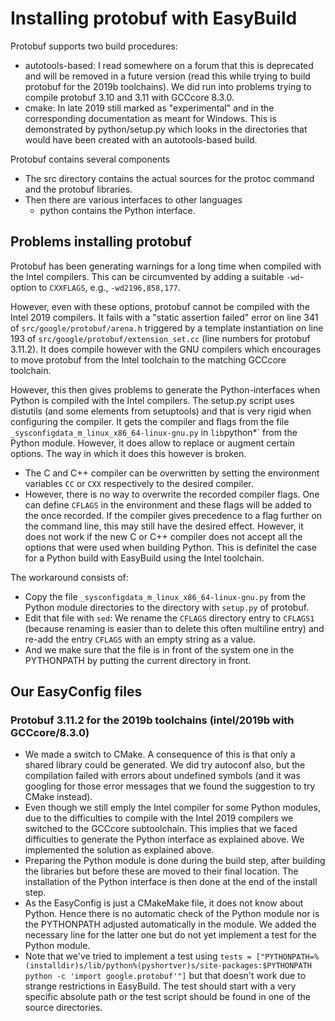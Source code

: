 # Installing protobuf with EasyBuild

Protobuf supports two build procedures:
* autotools-based: I read somewhere on a forum that this is deprecated and will
  be removed in a future version (read this while trying to build protobuf for
  the 2019b toolchains). We did run into problems trying to compile protobuf
  3.10 and 3.11 with GCCcore 8.3.0.
* cmake: In late 2019 still marked as "experimental" and in the corresponding
  documentation as meant for Windows. This is demonstrated by python/setup.py
  which looks in the directories that would have been created with an
  autotools-based build.

Protobuf contains several components
* The src directory contains the actual sources for the protoc command and the
  protobuf libraries.
* Then there are various interfaces to other languages
   * python contains the Python interface.

## Problems installing protobuf

Protobuf has been generating warnings for a long time when compiled with the
Intel compilers. This can be circumvented by adding a suitable `-wd`-option
to `CXXFLAGS`, e.g., `-wd2196,858,177`.

However, even with these options, protobuf cannot be compiled with the Intel 2019
compilers. It fails with a "static assertion failed" error on line 341 of 
`src/google/protobuf/arena.h` triggered by a template instantiation on line
193 of `src/google/protobuf/extension_set.cc` (line numbers for protobuf 3.11.2).
It does compile however with the GNU compilers which encourages to move protobuf 
from the Intel toolchain to the matching GCCcore toolchain.

However, this then gives problems to generate the Python-interfaces when Python is 
compiled with the Intel compilers. The setup.py script uses distutils (and some 
elements from setuptools) and that is very rigid when configuring the compiler.
It gets the compiler and flags from the file `_sysconfigdata_m_linux_x86_64-linux-gnu.py`
in `lib`python*` from the Python module. However, it does allow to replace or
augment certain options. The way in which it does this however is broken.
* The C and C++ compiler can be overwritten by setting the environment variables
  `CC` or `CXX` respectively to the desired compiler.
* However, there is no way to overwrite the recorded compiler flags. One can define
  `CFLAGS` in the environment and these flags will be added to the once recorded.
  If the compiler gives precedence to a flag further on the command line, this may 
  still have the desired effect. However, it does not work if the new C or C++ 
  compiler does not accept all the options that were used when building Python.
  This is definitel the case for a Python build with EasyBuild using the Intel
  toolchain.

The workaround consists of:
* Copy the file `_sysconfigdata_m_linux_x86_64-linux-gnu.py` from the Python module
  directories to the directory with `setup.py` of protobuf.
* Edit that file with `sed`: We rename the `CFLAGS` directory entry to `CFLAGS1` 
  (because renaming is easier than to delete this often multiline entry) and re-add
  the entry `CFLAGS` with an empty string as a value.
* And we make sure that the file is in front of the system one in the PYTHONPATH by
  putting the current directory in front.

## Our EasyConfig files

### Protobuf 3.11.2 for the 2019b toolchains (intel/2019b with GCCcore/8.3.0)

* We made a switch to CMake. A consequence of this is that only a shared library
  could be generated. We did try autoconf also, but the compilation failed with
  errors about undefined symbols (and it was googling for those error messages 
  that we found the suggestion to try CMake instead).
* Even though we still emply the Intel compiler for some Python modules, due to the
  difficulties to compile with the Intel 2019 compilers we switched to the GCCcore
  subtoolchain. This implies that we faced difficulties to generate the Python 
  interface as explained above. We implemented the solution as explained above.
* Preparing the Python module is done during the build step, after building the
  libraries but before these are moved to their final location. The installation of
  the Python interface is then done at the end of the install step.
* As the EasyConfig is just a CMakeMake file, it does not know about Python. 
  Hence there is no automatic check of the Python module nor is the PYTHONPATH
  adjusted automatically in the module. We added the necessary line for the latter
  one but do not yet implement a test for the Python module.
* Note that we've tried to implement a test using 
  `tests = ["PYTHONPATH=%(installdir)s/lib/python%(pyshortver)s/site-packages:$PYTHONPATH python -c 'import google.protobuf'"]`
  but that doesn't work due to strange restrictions in EasyBuild. The test should start 
  with a very specific absolute path or the test script should be found in one of
  the source directories.
